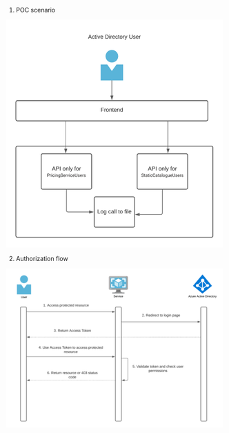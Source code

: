 1. POC scenario

![alt text](https://github.com/azure-prototypes/azure-ad-spring-boot-poc/blob/master/images/PocScenario.png?raw=true)

2. Authorization flow

![alt text](https://github.com/azure-prototypes/azure-ad-spring-boot-poc/blob/master/images/AuthFlow.png?raw=true)
